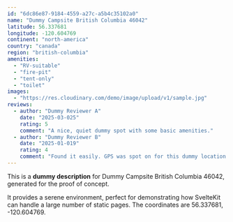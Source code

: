 ```yaml
---
id: "6dc86e87-9184-4559-a27c-a5b4c35102a0"
name: "Dummy Campsite British Columbia 46042"
latitude: 56.337681
longitude: -120.604769
continent: "north-america"
country: "canada"
region: "british-columbia"
amenities:
  - "RV-suitable"
  - "fire-pit"
  - "tent-only"
  - "toilet"
images:
  - "https://res.cloudinary.com/demo/image/upload/v1/sample.jpg"
reviews:
  - author: "Dummy Reviewer A"
    date: "2025-03-025"
    rating: 5
    comment: "A nice, quiet dummy spot with some basic amenities."
  - author: "Dummy Reviewer B"
    date: "2025-01-019"
    rating: 4
    comment: "Found it easily. GPS was spot on for this dummy location."
---
```


This is a **dummy description** for Dummy Campsite British Columbia 46042, generated for the proof of concept.

It provides a serene environment, perfect for demonstrating how SvelteKit can handle a large number of static pages. The coordinates are 56.337681, -120.604769.
